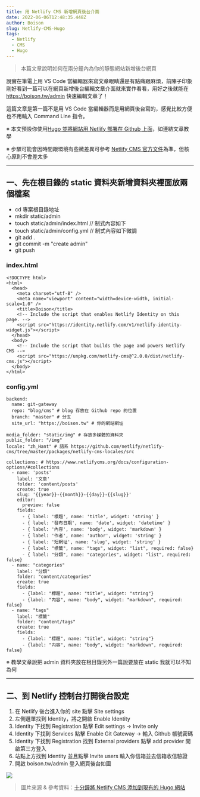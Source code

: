 ```yaml
---
title: 用 Netlify CMS 新增網頁後台介面
date: 2022-06-06T12:48:35.448Z
author: Boison
slug: Netlify-CMS-Hugo
tags:
  - Netlify
  - CMS
  - Hugo
---
```

> 本篇文章說明如何在兩分鐘內為你的靜態網站新增後台網頁

說實在筆電上用 VS Code 當編輯器來寫文章眼睛還是有點痛跟麻煩，前陣子印象剛好看到一篇可以在網頁新增後台編輯文章介面就來實作看看，用好之後就能在 https://boison.tw/admin 快速編輯文章了！

這篇文章是第一篇不是用 VS Code 當編輯器而是用網頁後台寫的，感覺比較方便也不用輸入 Command Line 指令。

※ 本文預設你使用[Hugo 並將網站用 Netlify 部署在 Github 上面](https://boison.tw/2022/05/hugo-blog-netlify-deploy-github/)，如連結文章教學


※ 步驟可能會因時間跟環境有些微差異可參考 [Netlify CMS 官方文件](https://www.netlifycms.org/docs/configuration-options/#collections)為準，但核心原則不會差太多

---
## 一、先在根目錄的 static 資料夾新增資料夾裡面放兩個檔案
- cd 專案根目錄地址
- mkdir static/admin
- touch static/admin/index.html // 制式內容如下 
- touch static/admin/config.yml // 制式內容如下微調
- git add .
- git commit -m "create admin"
- git push

### index.html 

```
<!DOCTYPE html>
<html>
  <head>
    <meta charset="utf-8" />
    <meta name="viewport" content="width=device-width, initial-scale=1.0" />
    <title>Boison</title>
    <!-- Include the script that enables Netlify Identity on this page. -->
    <script src="https://identity.netlify.com/v1/netlify-identity-widget.js"></script>
  </head>
  <body>
    <!-- Include the script that builds the page and powers Netlify CMS -->
    <script src="https://unpkg.com/netlify-cms@^2.0.0/dist/netlify-cms.js"></script>
  </body>
</html>
```

### config.yml
```
backend:
  name: git-gateway
  repo: "blog/cms" # blog 存放在 Github repo 的位置
  branch: "master" # 分支
  site_url: "https://boison.tw" # 你的網站網址

media_folder: "static/img" # 存放多媒體的資料夾
public_folder: "/img"
locale: "zh_Hant" # 語系 https://github.com/netlify/netlify-cms/tree/master/packages/netlify-cms-locales/src

collections: # https://www.netlifycms.org/docs/configuration-options/#collections
  - name: 'posts'
    label: '文章'
    folder: 'content/posts'
    create: true
    slug: '{{year}}-{{month}}-{{day}}-{{slug}}'
    editor:
      preview: false
    fields:
      - { label: '標題', name: 'title', widget: 'string' }      
      - { label: '發布日期', name: 'date', widget: 'datetime' }
      - { label: '內容', name: 'body', widget: 'markdown' }
      - { label: '作者', name: 'author', widget: 'string' }
      - { label: '短網址', name: 'slug', widget: 'string' }
      - { label: "標籤", name: "tags", widget: "list", required: false}
      - { label: "分類", name: "categories", widget: "list", required: false}
  - name: "categories"
    label: "分類"
    folder: "content/categories"
    create: true
    fields:
      - {label: "標題", name: "title", widget: "string"}
      - {label: "内容", name: "body", widget: "markdown", required: false}
  - name: "tags"
    label: "標籤"
    folder: "content/tags"
    create: true
    fields:
      - {label: "標題", name: "title", widget: "string"}
      - {label: "内容", name: "body", widget: "markdown", required: false}
```


※ 教學文章說把 admin 資料夾放在根目錄另外一篇說要放在 static 我就可以不知為何

---

## 二、到 Netlify 控制台打開後台設定

1. 在 Netlify 後台進入你的 site 點擊 Site settings
2. 左側選單找到 Identity，將之開啟 Enable Identity
3. Identity 下找到 Registration 點擊 Edit settings -> Invite only
4. Identity 下找到  Services 點擊 Enable Git Gateway -> 輸入 Github 帳號密碼
5. Identity 下找到 Registration 找到 External providers 點擊 add provider 開啟第三方登入
6. 站點上方找到 Identity 並且點擊 Invite users 輸入你信箱並去信箱收信驗證
7. 開啟 boison.tw/admin 登入網頁後台如圖

![](https://i.imgur.com/IKAgCK8.png)


> 圖片來源 & 參考資料：[十分鐘將 Netlify CMS 添加到現有的 Hugo 網站](https://namepluto.com/%E5%8D%81%E5%88%86%E9%90%98%E5%B0%87-netlify-cms-%E6%B7%BB%E5%8A%A0%E5%88%B0%E7%8F%BE%E6%9C%89%E7%9A%84-hugo-%E7%B6%B2%E7%AB%99/)